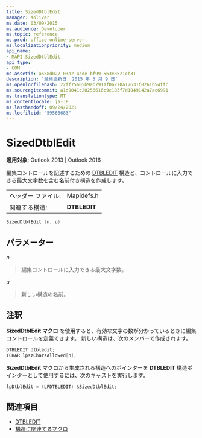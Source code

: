 ```yaml
---
title: SizedDtblEdit
manager: soliver
ms.date: 03/09/2015
ms.audience: Developer
ms.topic: reference
ms.prod: office-online-server
ms.localizationpriority: medium
api_name:
- MAPI.SizedDtblEdit
api_type:
- COM
ms.assetid: a658d027-03a2-4cde-bf99-563e8521cb31
description: '最終更新日: 2015 年 3 月 9 日'
ms.openlocfilehash: 22ff75605b9ab7911f0a270a17631f8261b54ffc
ms.sourcegitcommit: a1d9041c20256616c9c183f7d1049142a7ac6991
ms.translationtype: MT
ms.contentlocale: ja-JP
ms.lasthandoff: 09/24/2021
ms.locfileid: "59566683"
---
```

# <a name="sizeddtbledit"></a>SizedDtblEdit

**適用対象**: Outlook 2013 | Outlook 2016 
  
編集コントロールを記述するための [DTBLEDIT](dtbledit.md) 構造と、コントロールに入力できる最大文字数を含む名前付き構造を作成します。 
  
|||
|:-----|:-----|
|ヘッダー ファイル:  <br/> |Mapidefs.h  <br/> |
|関連する構造:  <br/> |**DTBLEDIT** <br/> |
   
```cpp
SizedDtblEdit (n, u)
```

## <a name="parameters"></a>パラメーター

_n_
  
> 編集コントロールに入力できる最大文字数。
    
_u_
  
> 新しい構造の名前。
    
## <a name="remarks"></a>注釈

**SizedDtblEdit マクロ** を使用すると、有効な文字の数が分かっているときに編集コントロールを定義できます。 新しい構造は、次のメンバーで作成されます。 
  
```cpp
DTBLEDIT dtbledit;
TCHAR lpszCharsAllowed[n];

```

**SizedDtblEdit** マクロから生成される構造へのポインターを **DTBLEDIT** 構造ポインターとして使用するには、次のキャストを実行します。 
  
```cpp
lpDtblEdit = (LPDTBLEDIT) &SizedDtblEdit;

```

## <a name="see-also"></a>関連項目

- [DTBLEDIT](dtbledit.md)
- [構造に関連するマクロ](macros-related-to-structures.md)

